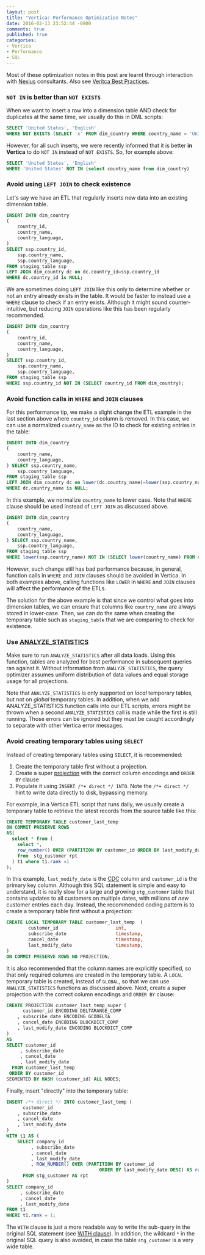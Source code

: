 ```yaml
---
layout: post
title: "Vertica: Performance Optimization Notes"
date: 2016-02-13 23:52:44 -0800
comments: true
published: true
categories: 
- Vertica
- Performance
- SQL
---
```


Most of these optimization notes in this post are learnt through interaction with [Nexius](http://www.nexius.com/software-and-business-intelligence/) consultants. 
Also see [Veritca Best Practices](/blog/2015/12/16/vertica-tip-best-practices/).

### `NOT IN` is better than `NOT EXISTS`

When we want to insert a row into a dimension table AND check for duplicates at the same time, we usually do this in DML scripts:

``` sql BAD
SELECT 'United States', 'English' 
WHERE NOT EXISTS (SELECT 'x' FROM dim_country WHERE country_name = 'United States')
```

However, for all such inserts, we were recently informed that it is better **in Vertica** to do `NOT IN` instead of `NOT EXISTS`.
So, for example above:

``` sql GOOD
SELECT 'United States', 'English' 
WHERE 'United States' NOT IN (select country_name from dim_country)
```

### Avoid using `LEFT JOIN` to check existence

Let's say we have an ETL that regularly inserts new data into an existing dimension table.  

``` sql BAD
INSERT INTO dim_country                    
(
    country_id,
    country_name,
    country_language,
) 
SELECT ssp.country_id,
    ssp.country_name,
    ssp.country_language,
FROM staging_table ssp
LEFT JOIN dim_country dc on dc.country_id=ssp.country_id
WHERE dc.country_id is NULL;
```

We are sometimes doing `LEFT JOIN` like this only to determine whether or not an entry already exists in the table. 
It would be faster to instead use a `WHERE` clause to check if an entry exists. 
Although it might sound counter-intuitive, but reducing `JOIN` operations like this has been regularly recommended.

``` sql GOOD
INSERT INTO dim_country                    
(
    country_id,
    country_name,
    country_language,
) 
SELECT ssp.country_id,
    ssp.country_name,
    ssp.country_language,
FROM staging_table ssp
WHERE ssp.country_id NOT IN (SELECT country_id FROM dim_country);
```

### Avoid function calls in `WHERE` and `JOIN` clauses

For this performance tip, we make a slight change the ETL example in the last section above where `country_id` column is removed. In this case, we can use a normalized `country_name` as the ID to check for existing entries in the table:

``` sql BAD
INSERT INTO dim_country                    
(
    country_name,
    country_language,
) SELECT ssp.country_name,
    ssp.country_language,
FROM staging_table ssp
LEFT JOIN dim_country dc on lower(dc.country_name)=lower(ssp.country_name)
WHERE dc.country_name is NULL;
```

In this example, we normalize `country_name` to lower case. Note that `WHERE` clause should be used instead of `LEFT JOIN` as discussed above. 

``` sql BETTER, but still BAD
INSERT INTO dim_country                    
(
    country_name,
    country_language,
) SELECT ssp.country_name,
    ssp.country_language,
FROM staging_table ssp
WHERE lower(ssp.country_name) NOT IN (SELECT lower(country_name) FROM dim_country);;
```
 
However, such change still has bad performance because, in general, function calls in `WHERE` and `JOIN` clauses should be avoided in Vertica. 
In both examples above, calling functions like `LOWER` in `WHERE` and `JOIN` clauses will affect the performance of the ETLs.

The solution for the above example is that since we control what goes into dimension tables, we can ensure that columns like `country_name` are always stored in lower-case. 
Then, we can do the same when creating the temporary table such as `staging_table` that we are comparing to check for existence.

### Use  [ANALYZE_STATISTICS](https://my.vertica.com/docs/7.1.x/HTML/Content/Authoring/SQLReferenceManual/Functions/VerticaFunctions/ANALYZE_STATISTICS.htm)

Make sure to run `ANALYZE_STATISTICS` after all data loads.
Using this function, tables are analyzed for best performance in subsequent queries ran against it.
Without information from `ANALYZE_STATISTICS`, the query optimizer assumes uniform distribution of data values and equal storage usage for all projections.

Note that `ANALYZE_STATISTICS` is only supported on *local* temporary tables, but not on *global* temporary tables.
In addition, when we add ANALYZE_STATISTICS function calls into our ETL scripts, errors might be thrown when a second `ANALYZE_STATISTICS` call is made while the first is still running. 
Those errors can be ignored but they must be caught accordingly to separate with other Vertica error messages.

### Avoid creating temporary tables using `SELECT`

Instead of creating temporary tables using `SELECT`, it is recommended:

1. Create the temporary table first without a projection.
1. Create a super [projection](/blog/2016/02/07/vertica-post-7/) with the correct column encodings and `ORDER BY` clause
1. Populate it using `INSERT /*+ direct */ INTO`. Note the `/*+ direct */` hint to write data directly to disk, bypassing memory.

For example, in a Vertica ETL script that runs daily, we usually create a temporary table to retrieve the latest records from the source table like this:

``` sql BAD
CREATE TEMPORARY TABLE customer_last_temp 
ON COMMIT PRESERVE ROWS
AS(
  select * from (
    select *,
    row_number() OVER (PARTITION BY customer_id ORDER BY last_modify_date DESC) AS rank 
    from  stg_customer rpt 
  ) t1 where t1.rank =1
);
```

In this example, `last_modify_date` is the [CDC](https://en.wikipedia.org/wiki/Change_data_capture) column and `customer_id` is the primary key column. 
Although this SQL statement is simple and easy to understand, it is really slow for a large and growing `stg_customer` table that contains updates to all customers on multiple dates, with millions of *new* customer entries each day. 
Instead, the recommended coding pattern is to create a temporary table first without a projection:

``` sql Create a temporary table without projection
CREATE LOCAL TEMPORARY TABLE customer_last_temp  ( 
        customer_id                   	int,
        subscribe_date               	timestamp,
        cancel_date                  	timestamp,
        last_modify_date             	timestamp,
)
ON COMMIT PRESERVE ROWS NO PROJECTION;
```

It is also recommended that the column names are explicitly specified, so that only required columns are created in the temporary table. 
A `LOCAL` temporary table is created, instead of `GLOBAL`, so that we can use `ANALYZE_STATISTICS` functions as discussed above. 
Next, create a super projection with the correct column encodings and `ORDER BY` clause:

``` sql Create a super projection
CREATE PROJECTION customer_last_temp_super (
      customer_id ENCODING DELTARANGE_COMP 
    , subscribe_date ENCODING GCDDELTA
    , cancel_date ENCODING BLOCKDICT_COMP     
    , last_modify_date ENCODING BLOCKDICT_COMP 
)
AS 
SELECT customer_id 
     , subscribe_date
     , cancel_date
     , last_modify_date
  FROM customer_last_temp 
 ORDER BY customer_id
SEGMENTED BY HASH (customer_id) ALL NODES;
```

Finally, insert "directly" into the temporary table:

``` sql Populate the table
INSERT /*+ direct */ INTO customer_last_temp (
      customer_id 
    , subscribe_date 
    , cancel_date 
    , last_modify_date 
)
WITH t1 AS (
    SELECT company_id 
         , subscribe_date 
         , cancel_date 
         , last_modify_date 
         , ROW_NUMBER() OVER (PARTITION BY customer_id 
                                  ORDER BY last_modify_date DESC) AS rank 
      FROM stg_customer AS rpt 
)
SELECT company_id 
     , subscribe_date 
     , cancel_date 
     , last_modify_date 
FROM t1
WHERE t1.rank = 1;  
```

The `WITH` clause is just a more readable way to write the sub-query in the original SQL statement (see [WITH clause](/blog/2016/02/03/vertica-post-8/)). 
In addition, the wildcard `*` in the original SQL query is also avoided, in case the table `stg_customer` is a very wide table.




